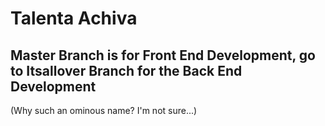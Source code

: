 # Talenta Achiva

## Master Branch is for Front End Development, go to Itsallover Branch for the Back End Development

(Why such an ominous name? I'm not sure...)
